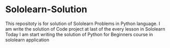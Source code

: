 # Sololearn-Solution
This repositoty is for solution of Sololearn Problems in Python language.
I am write the solution of Code project at last of the every lesson in Sololearn 
Today I am start writing the solution of Python for Beginners course in sololearn application 
